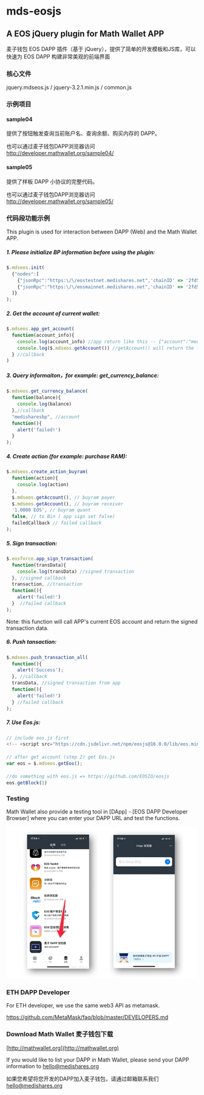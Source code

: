 # mds-eosjs

## A EOS jQuery plugin for Math Wallet APP

麦子钱包 EOS DAPP 插件（基于 jQuery），提供了简单的开发模板和JS库，可以快速为 EOS DAPP 构建非常美观的前端界面

### 核心文件

jquery.mdseos.js / jquery-3.2.1.min.js / common.js

### 示例项目

#### sample04

提供了按钮触发查询当前账户名、查询余额、购买内存的 DAPP。

也可以通过麦子钱包DAPP浏览器访问 http://developer.mathwallet.org/sample04/

#### sample05

提供了样板 DAPP 小协议的完整代码。

也可以通过麦子钱包DAPP浏览器访问 http://developer.mathwallet.org/sample05/

### 代码段功能示例

This plugin is used for interaction between DAPP (Web) and the Math Wallet APP.

##### 1. Please initialize BP information before using the plugin:

``` javascript
$.mdseos.init(
  {"nodes":[
    {"jsonRpc":"https:\/\/eostestnet.medishares.net",'chainID' => '2fd52147e10512439ec675898682d1baff40a5d530726244600ba145e2393444'}, // 0: testnet-node
    {"jsonRpc":"https:\/\/eosmainnet.medishares.net",'chainID' => '2fd52147e10512439ec675898682d1baff40a5d530726244600ba145e2393444'}  // 1: mainnet-node
  ]}
);
```


##### 2. Get the account of current wallet:

``` javascript
$.mdseos.app_get_account(
  function(account_info){
    console.log(account_info) //app return like this -- {"account":"medisharesbp","node":"1"}
    console.log($.mdseos.getAccount()) //getAccount() will return the latest account from app or setAccount()
  } //callback
)
```


##### 3. Query informaiton，for example: get_currency_balance:

``` javascript
$.mdseos.get_currency_balance(
  function(balance){
    console.log(balance)
  },//callback
  "medisharesbp", //account
  function(){
    alert('failed!')
  }
);
```


##### 4. Create action (for example: purchase RAM):

``` javascript
$.mdseos.create_action_buyram(
  function(action){
    console.log(action)
  },
  $.mdseos.getAccount(), // buyram payer
  $.mdseos.getAccount(), // buyram receiver
  '1.0000 EOS', // buyram quant
  false, // to Bin ( app sign set false)
  failedCallback // failed callback
);
```


##### 5. Sign transaction:

``` javascript
$.eosforce.app_sign_transaction(
  function(transData){
    console.log(transData) //signed transaction
  }, //signed callback
  transaction, //transaction
  function(){
    alert('failed!')
  }  //failed callback
);
```

Note: this function will call APP's current EOS account and return the signed transaction data.


##### 6. Push tansaction:

``` javascript
$.mdseos.push_transaction_all(
  function(){
    alert('Success');
  }, //callback
  transData, //signed transaction from app
  function(){
    alert('failed!')
  } //failed callback
);
```


##### 7. Use Eos.js:

``` javascript
// include eos.js first
<!-- <script src="https://cdn.jsdelivr.net/npm/eosjs@16.0.0/lib/eos.min.js"></script> -->

// after get account (step 2) get Eos.js
var eos = $.mdseos.getEos();

//do something with eos.js => https://github.com/EOSIO/eosjs
eos.getBlock(1)
```


### Testing

Math Wallet also provide a testing tool in [DApp] - [EOS DAPP Developer Browser] where you can enter your DAPP URL and test the functions.

![](https://github.com/MediShares/mds-eosjs/blob/master/image/testing.jpg)


### ETH DAPP Developer

For ETH developer, we use the same web3 API as metamask.

https://github.com/MetaMask/faq/blob/master/DEVELOPERS.md


### Download Math Wallet 麦子钱包下载

[http://mathwallet.org](http://mathwallet.org)

If you would like to list your DAPP in Math Wallet, please send your DAPP information to hello@medishares.org

如果您希望将您开发的DAPP加入麦子钱包，请通过邮箱联系我们 hello@medishares.org